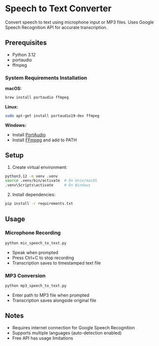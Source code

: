 # Speech to Text Converter

Convert speech to text using microphone input or MP3 files. Uses Google Speech Recognition API for accurate transcription.

## Prerequisites

- Python 3.12
- portaudio
- ffmpeg

### System Requirements Installation

**macOS:**
```bash
brew install portaudio ffmpeg
```

**Linux:**
```bash
sudo apt-get install portaudio19-dev ffmpeg
```

**Windows:**
- Install [PortAudio](http://www.portaudio.com/download.html)
- Install [FFmpeg](https://ffmpeg.org/download.html) and add to PATH

## Setup

1. Create virtual environment:
```bash
python3.12 -m venv .venv
source .venv/bin/activate  # On Unix/macOS
.venv\Scripts\activate     # On Windows
```

2. Install dependencies:
```bash
pip install -r requirements.txt
```

## Usage

### Microphone Recording
```bash
python mic_speech_to_text.py
```
- Speak when prompted
- Press Ctrl+C to stop recording
- Transcription saves to timestamped text file

### MP3 Conversion
```bash
python mp3_speech_to_text.py
```
- Enter path to MP3 file when prompted
- Transcription saves alongside original file

## Notes
- Requires internet connection for Google Speech Recognition
- Supports multiple languages (auto-detection enabled)
- Free API has usage limitations
